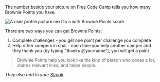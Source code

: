 The number beside your picture on Free Code Camp tells you how many Brownie Points you have.

![A user profile picture next to a with Brownie Points score](http://i.imgur.com/SsvbkDH.png)

There are two ways you can get Brownie Points:

1. Complete challenges - you get one point per challenge you complete    
1. Help other campers in chat - each time you help another camper and they thank you (by typing "thanks @yourname"), you will get a point    

> Brownie Points help you look like the kind of person who codes a lot, shares relevant links, and helps people. 

*They also add to your [Streak](streak/).*
